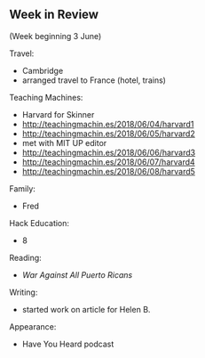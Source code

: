 ## Week in Review

(Week beginning 3 June)

Travel:
* Cambridge
* arranged travel to France (hotel, trains)

Teaching Machines:
* Harvard for Skinner
* http://teachingmachin.es/2018/06/04/harvard1
* http://teachingmachin.es/2018/06/05/harvard2
* met with MIT UP editor
* http://teachingmachin.es/2018/06/06/harvard3
* http://teachingmachin.es/2018/06/07/harvard4
* http://teachingmachin.es/2018/06/08/harvard5

Family:
* Fred

Hack Education:
* 8

Reading:
* *War Against All Puerto Ricans*

Writing:
* started work on article for Helen B.

Appearance:
* Have You Heard podcast